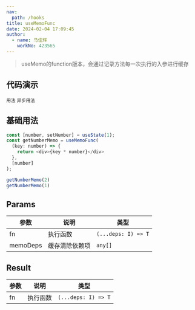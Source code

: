 ```yaml
---
nav:
  path: /hooks
title: useMemoFunc
date: 2024-02-04 17:09:45
author: 
  - name: 马佳辉
    workNo: 423565
---
```


> useMemo的function版本，会通过记录方法每一次执行的入参进行缓存

## 代码演示

<code src="./demo/index.tsx">用法</code>
<code src="./demo/promise.tsx">异步用法</code>

## 基础用法
```js
const [number, setNumber] = useState(1);
const getNumberMemo = useMemoFunc(
  (key: number) => {
    return <div>{key * number}</div>
  },
  [number]
);

getNumberMemo(2)
getNumberMemo(1)
```

## Params
| 参数	 |  说明	|  类型 |
| -------- | ----------- | -------- |
| fn	| 执行函数	| `(...deps: I) => T` |
| memoDeps |	缓存清除依赖项 |	`any[]` |

## Result
| 参数	 |  说明	|  类型 |
| -------- | ----------- | -------- |
| fn	| 执行函数	| `(...deps: I) => T` |
